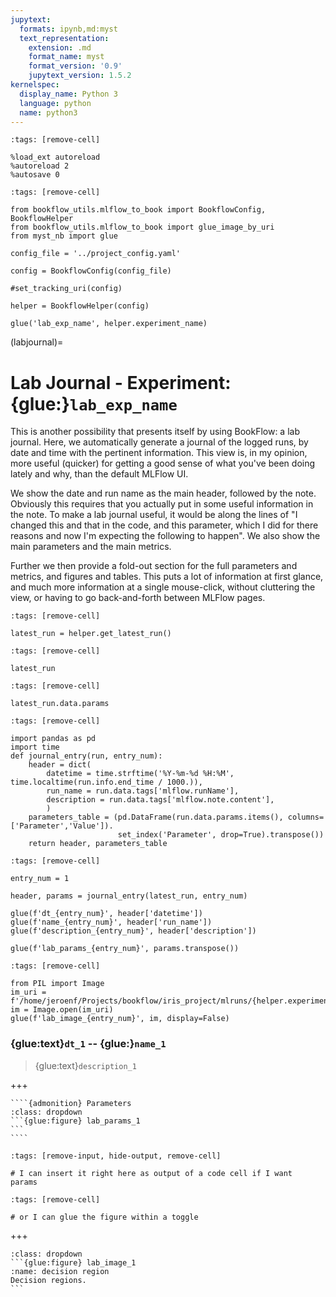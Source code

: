 ```yaml
---
jupytext:
  formats: ipynb,md:myst
  text_representation:
    extension: .md
    format_name: myst
    format_version: '0.9'
    jupytext_version: 1.5.2
kernelspec:
  display_name: Python 3
  language: python
  name: python3
---
```


```{code-cell} ipython3
:tags: [remove-cell]

%load_ext autoreload
%autoreload 2
%autosave 0
```

```{code-cell} ipython3
:tags: [remove-cell]

from bookflow_utils.mlflow_to_book import BookflowConfig, BookflowHelper
from bookflow_utils.mlflow_to_book import glue_image_by_uri
from myst_nb import glue

config_file = '../project_config.yaml'

config = BookflowConfig(config_file)

#set_tracking_uri(config)

helper = BookflowHelper(config)

glue('lab_exp_name', helper.experiment_name)
```

(labjournal)=
# Lab Journal - Experiment: {glue:}`lab_exp_name`

This is another possibility that presents itself by using BookFlow: a lab journal. Here, we automatically generate a journal of the logged runs, by date and time with the pertinent information. This view is, in my opinion, more useful (quicker) for getting a good sense of what you've been doing lately and why, than the default MLFlow UI. 

We show the date and run name as the main header, followed by the note. Obviously this requires that you actually put in some useful information in the note. To make a lab journal useful, it would be along the lines of "I changed this and that in the code, and this parameter, which I did for there reasons and now I'm expecting the following to happen". We also show the main parameters and the main metrics.

Further we then provide a fold-out section for the full parameters and metrics, and figures and tables. This puts a lot of information at first glance, and much more information at a single mouse-click, without cluttering the view, or having to go back-and-forth between MLFlow pages.

```{code-cell} ipython3
:tags: [remove-cell]

latest_run = helper.get_latest_run()
```

```{code-cell} ipython3
:tags: [remove-cell]

latest_run
```

```{code-cell} ipython3
:tags: [remove-cell]

latest_run.data.params
```

```{code-cell} ipython3
:tags: [remove-cell]

import pandas as pd
import time
def journal_entry(run, entry_num):
    header = dict(
        datetime = time.strftime('%Y-%m-%d %H:%M', time.localtime(run.info.end_time / 1000.)),
        run_name = run.data.tags['mlflow.runName'],
        description = run.data.tags['mlflow.note.content'],
        )
    parameters_table = (pd.DataFrame(run.data.params.items(), columns=['Parameter','Value']).
                        set_index('Parameter', drop=True).transpose())
    return header, parameters_table
```

```{code-cell} ipython3
:tags: [remove-cell]

entry_num = 1

header, params = journal_entry(latest_run, entry_num)

glue(f'dt_{entry_num}', header['datetime'])
glue(f'name_{entry_num}', header['run_name'])
glue(f'description_{entry_num}', header['description'])

glue(f'lab_params_{entry_num}', params.transpose())
```

```{code-cell} ipython3
:tags: [remove-cell]

from PIL import Image
im_uri = f'/home/jeroenf/Projects/bookflow/iris_project/mlruns/{helper.experiment_id}/{latest_run.info.run_id}/artifacts/figures/decision_region.png'
im = Image.open(im_uri)
glue(f'lab_image_{entry_num}', im, display=False)
```

### {glue:text}`dt_1` -- {glue:}`name_1`
> {glue:text}`description_1`

+++

`````{margin}
````{admonition} Parameters
:class: dropdown
```{glue:figure} lab_params_1
```
````
`````

```{code-cell} ipython3
:tags: [remove-input, hide-output, remove-cell]

# I can insert it right here as output of a code cell if I want
params
```

```{code-cell} ipython3
:tags: [remove-cell]

# or I can glue the figure within a toggle
```



+++

````{admonition} Figures
:class: dropdown
```{glue:figure} lab_image_1
:name: decision region
Decision regions.
```
````
